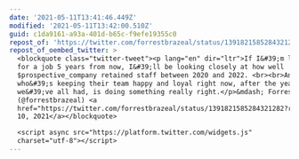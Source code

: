 ```yaml
---
date: '2021-05-11T13:41:46.449Z'
modified: '2021-05-11T13:42:00.510Z'
guid: c1da9161-a93a-401d-b65c-f9efe19355c0
repost_of: 'https://twitter.com/forrestbrazeal/status/1391821585284321282'
repost_of_oembed_twitter: >
  <blockquote class="twitter-tweet"><p lang="en" dir="ltr">If I&#39;m looking
  for a job 5 years from now, I&#39;ll be looking closely at how well
  $prospective_company retained staff between 2020 and 2022. <br><br>Anybody
  who&#39;s keeping their team happy and loyal right now, after the year
  we&#39;ve all had, is doing something really right.</p>&mdash; Forrest Brazeal
  (@forrestbrazeal) <a
  href="https://twitter.com/forrestbrazeal/status/1391821585284321282?ref_src=twsrc%5Etfw">May
  10, 2021</a></blockquote>

  <script async src="https://platform.twitter.com/widgets.js"
  charset="utf-8"></script>
---
```

 
